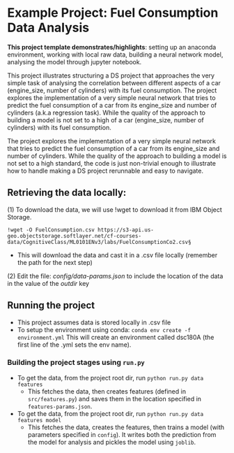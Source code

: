 # Example Project: Fuel Consumption Data Analysis

__This project template demonstrates/highlights__: setting up an anaconda environment, working with local raw data, building a neural network model, analysing the model through jupyter notebook.

This project illustrates structuring a DS project that approaches the
very simple task of analysing the correlation between different aspects 
of a car (engine_size, number of cylinders) with its fuel consumption. 
The project explores the implementation of a very simple neural network that tries to predict the fuel consumption of a car from its engine_size and number of cylinders (a.k.a regression task). While the quality of the approach to building a model is not set to a high
of a car (engine_size, number of cylinders) with its fuel consumption.


The project explores the implementation of a very simple neural network that tries to predict the fuel consumption of a car from its engine_size and number of cylinders. While the quality of the approach to building a model is not set to a high standard, the code is just non-trivial enough to illustrate how to
handle making a DS project rerunnable and easy to navigate.



## Retrieving the data locally:

(1) To download the data, we will use !wget to download it from IBM Object Storage.

`!wget -O FuelConsumption.csv https://s3-api.us-geo.objectstorage.softlayer.net/cf-courses-data/CognitiveClass/ML0101ENv3/labs/FuelConsumptionCo2.csv§` 

* This will download the data and cast it in a .csv file locally (remember the path for the next step)

(2) Edit the file: _config/data-params.json_ to include the location of the data in the value of the _outdir_ key



## Running the project

* This project assumes data is stored locally in .csv file
* To setup the environment using conda: `conda env create -f environment.yml`
This will create an environment called dsc180A (the first line of the .yml sets the env name).

  
### Building the project stages using `run.py`

* To get the data, from the project root dir, run `python run.py data
  features`
  - This fetches the data, then creates features (defined in
    `src/features.py`) and saves them in the location specified in
    `features-params.json`.
* To get the data, from the project root dir, run `python run.py data
  features model`
  - This fetches the data, creates the features, then trains a model
    (with parameters specified in `config`). It writes both the
    prediction from the model for analysis and pickles the model using
    `joblib`.

  



